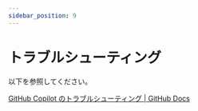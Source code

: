 ```yaml
---
sidebar_position: 9
---
```


# トラブルシューティング

以下を参照してください。

[GitHub Copilot のトラブルシューティング | GitHub Docs](https://docs.github.com/ja/copilot/troubleshooting-github-copilot)